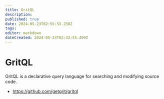 ```yaml
---
title: GritQL
description: 
published: true
date: 2024-05-23T02:55:53.258Z
tags: 
editor: markdown
dateCreated: 2024-05-23T02:32:55.499Z
---
```


# GritQL

GritQL is a declarative query language for searching and modifying source code.

- <https://github.com/getgrit/gritql>
